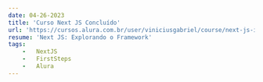 ```yaml
---
date: 04-26-2023
title: 'Curso Next JS Concluído'
url: 'https://cursos.alura.com.br/user/viniciusgabriel/course/next-js-iniciando-framework/certificate'
resume: 'Next JS: Explorando o Framework'
tags:
    -   NextJS
    -   FirstSteps
    -   Alura
---
```

